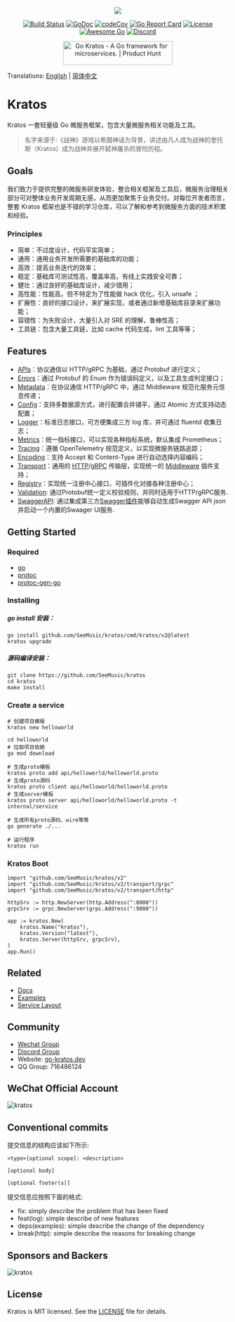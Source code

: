 <p align="center"><a href="https://go-kratos.dev/" target="_blank"><img src="https://github.com/SeeMusic/kratos/blob/main/docs/images/kratos-large.png?raw=true"></a></p>

<p align="center">
<a href="https://github.com/SeeMusic/kratos/actions"><img src="https://github.com/SeeMusic/kratos/workflows/Go/badge.svg" alt="Build Status"></a>
<a href="https://pkg.go.dev/github.com/SeeMusic/kratos/v2"><img src="https://pkg.go.dev/badge/github.com/SeeMusic/kratos/v2" alt="GoDoc"></a>
<a href="https://codecov.io/gh/go-kratos/kratos"><img src="https://codecov.io/gh/go-kratos/kratos/master/graph/badge.svg" alt="codeCov"></a>
<a href="https://goreportcard.com/report/github.com/SeeMusic/kratos"><img src="https://goreportcard.com/badge/github.com/SeeMusic/kratos" alt="Go Report Card"></a>
<a href="https://github.com/SeeMusic/kratos/blob/main/LICENSE"><img src="https://img.shields.io/github/license/go-kratos/kratos" alt="License"></a>
<a href="https://github.com/avelino/awesome-go"><img src="https://awesome.re/mentioned-badge.svg" alt="Awesome Go"></a>
<a href="https://discord.gg/BWzJsUJ"><img src="https://img.shields.io/discord/766619759214854164?label=chat&logo=discord" alt="Discord"></a>
</p>
<p align="center">
<a href="https://www.producthunt.com/posts/go-kratos?utm_source=badge-featured&utm_medium=badge&utm_souce=badge-go-kratos" target="_blank"><img src="https://api.producthunt.com/widgets/embed-image/v1/featured.svg?post_id=306565&theme=light" alt="Go Kratos - A Go framework for microservices. | Product Hunt" style="width: 250px; height: 54px;" width="250" height="54" /></a>
</p>

Translations: [English](README.md) | [简体中文](README_zh.md)

# Kratos

Kratos 一套轻量级 Go 微服务框架，包含大量微服务相关功能及工具。  

> 名字来源于:《战神》游戏以希腊神话为背景，讲述由凡人成为战神的奎托斯（Kratos）成为战神并展开弑神屠杀的冒险历程。

## Goals

我们致力于提供完整的微服务研发体验，整合相关框架及工具后，微服务治理相关部分可对整体业务开发周期无感，从而更加聚焦于业务交付。对每位开发者而言，整套 Kratos 框架也是不错的学习仓库，可以了解和参考到微服务方面的技术积累和经验。

### Principles

* 简单：不过度设计，代码平实简单；
* 通用：通用业务开发所需要的基础库的功能；
* 高效：提高业务迭代的效率；
* 稳定：基础库可测试性高，覆盖率高，有线上实践安全可靠；
* 健壮：通过良好的基础库设计，减少错用；
* 高性能：性能高，但不特定为了性能做 hack 优化，引入 unsafe ；
* 扩展性：良好的接口设计，来扩展实现，或者通过新增基础库目录来扩展功能；
* 容错性：为失败设计，大量引入对 SRE 的理解，鲁棒性高；
* 工具链：包含大量工具链，比如 cache 代码生成，lint 工具等等；

## Features
* [APIs](examples/helloworld/helloworld)：协议通信以 HTTP/gRPC 为基础，通过 Protobuf 进行定义；
* [Errors](examples/errors/api)：通过 Protobuf 的 Enum 作为错误码定义，以及工具生成判定接口；
* [Metadata](examples/metadata)：在协议通信 HTTP/gRPC 中，通过 Middleware 规范化服务元信息传递；
* [Config](examples/config)：支持多数据源方式，进行配置合并铺平，通过 Atomic 方式支持动态配置；
* [Logger](examples/log)：标准日志接口，可方便集成三方 log 库，并可通过 fluentd 收集日志；
* [Metrics](examples/metrics)：统一指标接口，可以实现各种指标系统，默认集成 Prometheus；
* [Tracing](examples/traces)：遵循 OpenTelemetry 规范定义，以实现微服务链路追踪；
* [Encoding](encoding)：支持 Accept 和 Content-Type 进行自动选择内容编码；
* [Transport](transport/transport.go)：通用的 [HTTP](examples/http/middlewares)/[gRPC](examples/middleware/main.go) 传输层，实现统一的 [Middleware](middleware) 插件支持；
* [Registry](examples/registry)：实现统一注册中心接口，可插件化对接各种注册中心；
* [Validation](examples/validate): 通过Protobuf统一定义校验规则，并同时适用于HTTP/gRPC服务.
* [SwaggerAPI](https://github.com/go-kratos/swagger-api/blob/main/examples/helloworld/server/main.go): 通过集成第三方[Swagger插件](https://github.com/go-kratos/swagger-api)能够自动生成Swagger API json并启动一个内置的Swaager UI服务.

## Getting Started
### Required
- [go](https://golang.org/dl/)
- [protoc](https://github.com/protocolbuffers/protobuf)
- [protoc-gen-go](https://github.com/protocolbuffers/protobuf-go)

### Installing
##### go install 安装：
```
go install github.com/SeeMusic/kratos/cmd/kratos/v2@latest
kratos upgrade
```
##### 源码编译安装：
```
git clone https://github.com/SeeMusic/kratos
cd kratos
make install
```

### Create a service
```
# 创建项目模板
kratos new helloworld

cd helloworld
# 拉取项目依赖
go mod download

# 生成proto模板
kratos proto add api/helloworld/helloworld.proto
# 生成proto源码
kratos proto client api/helloworld/helloworld.proto
# 生成server模板
kratos proto server api/helloworld/helloworld.proto -t internal/service

# 生成所有proto源码、wire等等
go generate ./...

# 运行程序
kratos run
```

### Kratos Boot
```
import "github.com/SeeMusic/kratos/v2"
import "github.com/SeeMusic/kratos/v2/transport/grpc"
import "github.com/SeeMusic/kratos/v2/transport/http"

httpSrv := http.NewServer(http.Address(":8000"))
grpcSrv := grpc.NewServer(grpc.Address(":9000"))

app := kratos.New(
    kratos.Name("kratos"),
    kratos.Version("latest"),
    kratos.Server(httpSrv, grpcSrv),
)
app.Run()
```

## Related

* [Docs](https://go-kratos.dev/)
* [Examples](./examples)
* [Service Layout](https://github.com/SeeMusic/kratos-layout)

## Community
* [Wechat Group](https://github.com/SeeMusic/kratos/issues/682)
* [Discord Group](https://discord.gg/BWzJsUJ)
* Website:  [go-kratos.dev](https://go-kratos.dev)
* QQ Group: 716486124

## WeChat Official Account
![kratos](docs/images/wechat.png)

## Conventional commits
提交信息的结构应该如下所示:
```text
<type>[optional scope]: <description>

[optional body]

[optional footer(s)]
```

提交信息应按照下面的格式:
- fix: simply describe the problem that has been fixed
- feat(log): simple describe of new features
- deps(examples): simple describe the change of the dependency
- break(http): simple describe the reasons for breaking change

## Sponsors and Backers

![kratos](docs/images/alipay.png)

## License
Kratos is MIT licensed. See the [LICENSE](./LICENSE) file for details.
